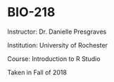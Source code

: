 # BIO-218

Instructor: Dr. Danielle Presgraves

Institution: University of Rochester

Course: Introduction to R Studio

Taken in Fall of 2018
